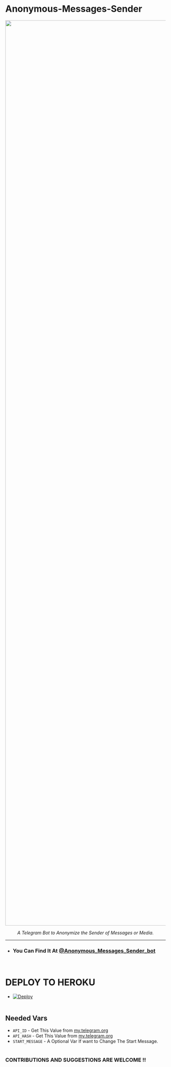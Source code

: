 # Anonymous-Messages-Sender
<p align="center">
<img src="https://telegra.ph/file/9b4bd17f96598dd55e1f7.jpg" width="2560", height="2837"></p>

<p align="center"><i>A Telegram Bot to Anonymize the Sender of Messages or Media.</i></p>
<HR>

* ###  You Can Find It At **[@Anonymous_Messages_Sender_bot](http://t.me/Anonymous_Messages_Sender_bot)**

<br>

# DEPLOY TO HEROKU
* [![Deploy](https://www.herokucdn.com/deploy/button.svg)](https://heroku.com/deploy?template=https://github.com/hackelite01/AnonymousMessagesSender)
<br><br>

## Needed Vars
- `API_ID` - Get This Value from [my.telegram.org](my.telegram.org)
-  `API_HASH` - Get This Value from [my.telegram.org](my.telegram.org)
- `START_MESSAGE` - A Optional Var If want to Change The Start Message.
<br><br>

### CONTRIBUTIONS AND SUGGESTIONS ARE WELCOME !!
